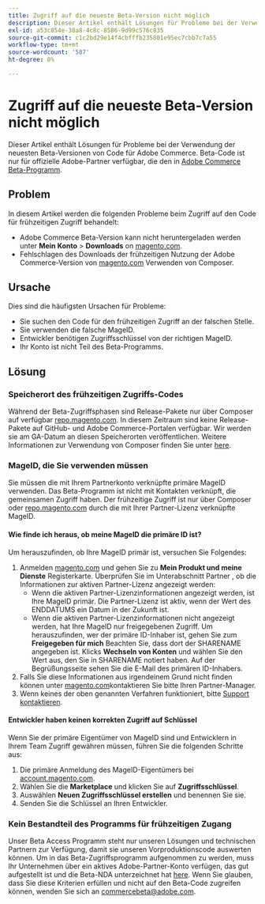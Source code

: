 ```yaml
---
title: Zugriff auf die neueste Beta-Version nicht möglich
description: Dieser Artikel enthält Lösungen für Probleme bei der Verwendung der neuesten Beta-Versionen von Code für Adobe Commerce. Beta-Code ist nur für offizielle Adobe-Partner verfügbar, die den in [Adobe Commerce Beta Program](https://github.com/magento/magento2/wiki/Magento-Beta-Program) beschriebenen Prozess befolgt haben.
exl-id: a53c854e-38a8-4c8c-8586-9d99c576c835
source-git-commit: c1c2bd29e14f4cbfffb235801e95ec7cbb7c7a55
workflow-type: tm+mt
source-wordcount: '587'
ht-degree: 0%

---
```


# Zugriff auf die neueste Beta-Version nicht möglich

Dieser Artikel enthält Lösungen für Probleme bei der Verwendung der neuesten Beta-Versionen von Code für Adobe Commerce. Beta-Code ist nur für offizielle Adobe-Partner verfügbar, die den in [Adobe Commerce Beta-Programm](https://github.com/magento/magento2/wiki/Magento-Beta-Program).

## Problem

In diesem Artikel werden die folgenden Probleme beim Zugriff auf den Code für frühzeitigen Zugriff behandelt:

* Adobe Commerce Beta-Version kann nicht heruntergeladen werden unter **Mein Konto** > **Downloads** on [magento.com](https://account.magento.com/customer/account/login).
* Fehlschlagen des Downloads der frühzeitigen Nutzung der Adobe Commerce-Version von [magento.com](https://account.magento.com/customer/account/login) Verwenden von Composer.

## Ursache

Dies sind die häufigsten Ursachen für Probleme:

* Sie suchen den Code für den frühzeitigen Zugriff an der falschen Stelle.
* Sie verwenden die falsche MageID.
* Entwickler benötigen Zugriffsschlüssel von der richtigen MageID.
* Ihr Konto ist nicht Teil des Beta-Programms.

## Lösung

### Speicherort des frühzeitigen Zugriffs-Codes

Während der Beta-Zugriffsphasen sind Release-Pakete nur über Composer auf verfügbar [repo.magento.com](https://repo.magento.com/). In diesem Zeitraum sind keine Release-Pakete auf GitHub- und Adobe Commerce-Portalen verfügbar. Wir werden sie am GA-Datum an diesen Speicherorten veröffentlichen. Weitere Informationen zur Verwendung von Composer finden Sie unter [here](https://devdocs.magento.com/guides/v2.3/install-gde/composer.html).

### MageID, die Sie verwenden müssen

Sie müssen die mit Ihrem Partnerkonto verknüpfte primäre MageID verwenden. Das Beta-Programm ist nicht mit Kontakten verknüpft, die gemeinsamen Zugriff haben. Der frühzeitige Zugriff ist nur über Composer oder [repo.magento.com](https://repo.magento.com/) durch die mit Ihrer Partner-Lizenz verknüpfte MageID.

#### Wie finde ich heraus, ob meine MageID die primäre ID ist?

Um herauszufinden, ob Ihre MageID primär ist, versuchen Sie Folgendes:

1. Anmelden [magento.com](https://account.magento.com/customer/account/login) und gehen Sie zu **Mein Produkt und meine Dienste** Registerkarte. Überprüfen Sie im Unterabschnitt Partner , ob die Informationen zur aktiven Partner-Lizenz angezeigt werden:
   * Wenn die aktiven Partner-Lizenzinformationen angezeigt werden, ist Ihre MageID primär. Die Partner-Lizenz ist aktiv, wenn der Wert des ENDDATUMS ein Datum in der Zukunft ist.
   * Wenn die aktiven Partner-Lizenzinformationen nicht angezeigt werden, hat Ihre MageID nur freigegebenen Zugriff. Um herauszufinden, wer der primäre ID-Inhaber ist, gehen Sie zum **Freigegeben für mich** Beachten Sie, dass dort der SHARENAME angegeben ist. Klicks **Wechseln von Konten** und wählen Sie den Wert aus, den Sie in SHARENAME notiert haben. Auf der Begrüßungsseite sehen Sie die E-Mail des primären ID-Inhabers.
1. Falls Sie diese Informationen aus irgendeinem Grund nicht finden können unter [magento.com](https://account.magento.com/customer/account/login)kontaktieren Sie bitte Ihren Partner-Manager.
1. Wenn keines der oben genannten Verfahren funktioniert, bitte [Support kontaktieren](/help/help-center-guide/help-center/magento-help-center-user-guide.md#merchant-not-displayed).

#### Entwickler haben keinen korrekten Zugriff auf Schlüssel

Wenn Sie der primäre Eigentümer von MageID sind und Entwicklern in Ihrem Team Zugriff gewähren müssen, führen Sie die folgenden Schritte aus:

1. Die primäre Anmeldung des MageID-Eigentümers bei [account.magento.com](https://account.magento.com/customer/account/login).
1. Wählen Sie die **Marketplace** und klicken Sie auf **Zugriffsschlüssel**.
1. Auswählen **Neuen Zugriffsschlüssel erstellen** und benennen Sie sie.
1. Senden Sie die Schlüssel an Ihren Entwickler.

### Kein Bestandteil des Programms für frühzeitigen Zugang

Unser Beta Access Programm steht nur unseren Lösungen und technischen Partnern zur Verfügung, damit sie unseren Vorproduktionscode auswerten können. Um in das Beta-Zugriffsprogramm aufgenommen zu werden, muss Ihr Unternehmen über ein aktives Adobe-Partner-Konto verfügen, das gut aufgestellt ist und die Beta-NDA unterzeichnet hat [here](https://github.com/magento/magento2/wiki/Magento-Beta-Program). Wenn Sie glauben, dass Sie diese Kriterien erfüllen und nicht auf den Beta-Code zugreifen können, wenden Sie sich an [commercebeta@adobe.com](mailto:commercebeta@adobe.com).
